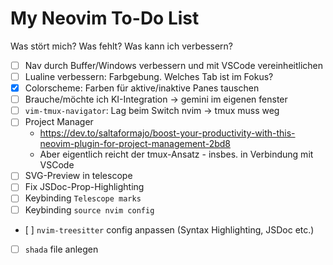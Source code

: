 # My Neovim To-Do List

Was stört mich? Was fehlt? Was kann ich verbessern?

- [ ] Nav durch Buffer/Windows verbessern und mit VSCode vereinheitlichen
- [ ] Lualine verbessern: Farbgebung. Welches Tab ist im Fokus?
- [x] Colorscheme: Farben für aktive/inaktive Panes tauschen
- [ ] Brauche/möchte ich KI-Integration -> gemini im eigenen fenster
- [ ] `vim-tmux-navigator`: Lag beim Switch nvim -> tmux muss weg
- [ ] Project Manager
  - <https://dev.to/saltaformajo/boost-your-productivity-with-this-neovim-plugin-for-project-management-2bd8>
  - Aber eigentlich reicht der tmux-Ansatz - insbes. in Verbindung mit VSCode
- [ ] SVG-Preview in telescope
- [ ] Fix JSDoc-Prop-Highlighting
- [ ] Keybinding `Telescope marks`
- [ ] Keybinding `source nvim config`
- [ ] `nvim-treesitter` config anpassen (Syntax Highlighting, JSDoc etc.)
- [ ] `shada` file anlegen
